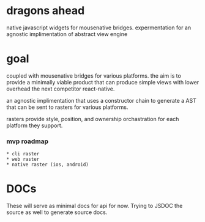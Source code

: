 # dragons ahead

native javascript widgets for mousenative bridges. expermentation for an agnostic implimentation of abstract view engine


# goal

coupled with mousenative bridges for various platforms. the aim is to provide a minimally viable product that can produce
simple views with lower overhead the next competitor react-native.

an agnostic implimentation that uses a constructor chain to generate a AST that can be sent to rasters for various platforms.

rasters provide style, position, and ownership orchastration for each platform they support.


### mvp roadmap

    * cli raster
    * web raster
    * native raster (ios, android)



# DOCs

These will serve as minimal docs for api for now. Trying to JSDOC the source as well to generate source docs. 


